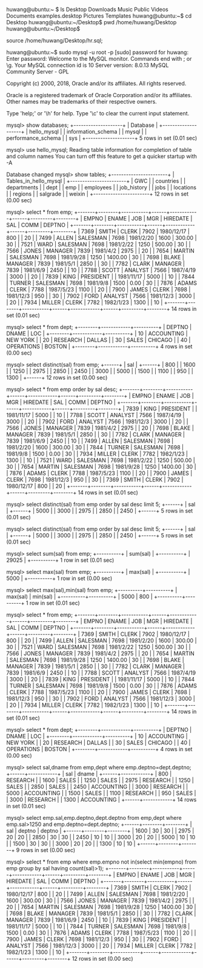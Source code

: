 huwang@ubuntu:~ $ ls
Desktop    Downloads         Music     Public     Videos
Documents  examples.desktop  Pictures  Templates
huwang@ubuntu:~$ cd Desktop
huwang@ubuntu:~/Desktop$ pwd
/home/huwang/Desktop
huwang@ubuntu:~/Desktop$ 



source /home/huwang/Desktop/hr.sql;





huwang@ubuntu:~$ sudo mysql -u root -p
[sudo] password for huwang: 
Enter password: 
Welcome to the MySQL monitor.  Commands end with ; or \g.
Your MySQL connection id is 10
Server version: 8.0.13 MySQL Community Server - GPL

Copyright (c) 2000, 2018, Oracle and/or its affiliates. All rights reserved.

Oracle is a registered trademark of Oracle Corporation and/or its
affiliates. Other names may be trademarks of their respective
owners.

Type 'help;' or '\h' for help. Type '\c' to clear the current input statement.

mysql> show databases;
+--------------------+
| Database           |
+--------------------+
| hello_mysql        |
| information_schema |
| mysql              |
| performance_schema |
| sys                |
+--------------------+
5 rows in set (0.01 sec)

mysql> use hello_mysql;
Reading table information for completion of table and column names
You can turn off this feature to get a quicker startup with -A

Database changed
mysql> show tables;
+-----------------------+
| Tables_in_hello_mysql |
+-----------------------+
| GWC                   |
| countries             |
| departments           |
| dept                  |
| emp                   |
| employees             |
| job_history           |
| jobs                  |
| locations             |
| regions               |
| salgrade              |
| weixin                |
+-----------------------+
12 rows in set (0.00 sec)

mysql> select * from emp;
+-------+--------+-----------+------+------------+------+---------+--------+
| EMPNO | ENAME  | JOB       | MGR  | HIREDATE   | SAL  | COMM    | DEPTNO |
+-------+--------+-----------+------+------------+------+---------+--------+
|  7369 | SMITH  | CLERK     | 7902 | 1980/12/17 |  800 |         | 20     |
|  7499 | ALLEN  | SALESMAN  | 7698 | 1981/2/20  | 1600 | 300.00  | 30     |
|  7521 | WARD   | SALESMAN  | 7698 | 1981/2/22  | 1250 | 500.00  | 30     |
|  7566 | JONES  | MANAGER   | 7839 | 1981/4/2   | 2975 |         | 20     |
|  7654 | MARTIN | SALESMAN  | 7698 | 1981/9/28  | 1250 | 1400.00 | 30     |
|  7698 | BLAKE  | MANAGER   | 7839 | 1981/5/1   | 2850 |         | 30     |
|  7782 | CLARK  | MANAGER   | 7839 | 1981/6/9   | 2450 |         | 10     |
|  7788 | SCOTT  | ANALYST   | 7566 | 1987/4/19  | 3000 |         | 20     |
|  7839 | KING   | PRESIDENT |      | 1981/11/17 | 5000 |         | 10     |
|  7844 | TURNER | SALESMAN  | 7698 | 1981/9/8   | 1500 | 0.00    | 30     |
|  7876 | ADAMS  | CLERK     | 7788 | 1987/5/23  | 1100 |         | 20     |
|  7900 | JAMES  | CLERK     | 7698 | 1981/12/3  |  950 |         | 30     |
|  7902 | FORD   | ANALYST   | 7566 | 1981/12/3  | 3000 |         | 20     |
|  7934 | MILLER | CLERK     | 7782 | 1982/1/23  | 1300 |         | 10     |
+-------+--------+-----------+------+------------+------+---------+--------+
14 rows in set (0.01 sec)

mysql> select * from dept;
+--------+------------+----------+
| DEPTNO | DNAME      | LOC      |
+--------+------------+----------+
|     10 | ACCOUNTING | NEW YORK |
|     20 | RESEARCH   | DALLAS   |
|     30 | SALES      | CHICAGO  |
|     40 | OPERATIONS | BOSTON   |
+--------+------------+----------+
4 rows in set (0.00 sec)

mysql> select distinct(sal) from emp;
+------+
| sal  |
+------+
|  800 |
| 1600 |
| 1250 |
| 2975 |
| 2850 |
| 2450 |
| 3000 |
| 5000 |
| 1500 |
| 1100 |
|  950 |
| 1300 |
+------+
12 rows in set (0.00 sec)

mysql> select * from emp order by sal desc;
+-------+--------+-----------+------+------------+------+---------+--------+
| EMPNO | ENAME  | JOB       | MGR  | HIREDATE   | SAL  | COMM    | DEPTNO |
+-------+--------+-----------+------+------------+------+---------+--------+
|  7839 | KING   | PRESIDENT |      | 1981/11/17 | 5000 |         | 10     |
|  7788 | SCOTT  | ANALYST   | 7566 | 1987/4/19  | 3000 |         | 20     |
|  7902 | FORD   | ANALYST   | 7566 | 1981/12/3  | 3000 |         | 20     |
|  7566 | JONES  | MANAGER   | 7839 | 1981/4/2   | 2975 |         | 20     |
|  7698 | BLAKE  | MANAGER   | 7839 | 1981/5/1   | 2850 |         | 30     |
|  7782 | CLARK  | MANAGER   | 7839 | 1981/6/9   | 2450 |         | 10     |
|  7499 | ALLEN  | SALESMAN  | 7698 | 1981/2/20  | 1600 | 300.00  | 30     |
|  7844 | TURNER | SALESMAN  | 7698 | 1981/9/8   | 1500 | 0.00    | 30     |
|  7934 | MILLER | CLERK     | 7782 | 1982/1/23  | 1300 |         | 10     |
|  7521 | WARD   | SALESMAN  | 7698 | 1981/2/22  | 1250 | 500.00  | 30     |
|  7654 | MARTIN | SALESMAN  | 7698 | 1981/9/28  | 1250 | 1400.00 | 30     |
|  7876 | ADAMS  | CLERK     | 7788 | 1987/5/23  | 1100 |         | 20     |
|  7900 | JAMES  | CLERK     | 7698 | 1981/12/3  |  950 |         | 30     |
|  7369 | SMITH  | CLERK     | 7902 | 1980/12/17 |  800 |         | 20     |
+-------+--------+-----------+------+------------+------+---------+--------+
14 rows in set (0.01 sec)



mysql> select distinct(sal) from emp order by sal desc limit 5;
+------+
| sal  |
+------+
| 5000 |
| 3000 |
| 2975 |
| 2850 |
| 2450 |
+------+
5 rows in set (0.01 sec)

mysql> select distinct(sal) from emp order by sal desc limit 5;
+------+
| sal  |
+------+
| 5000 |
| 3000 |
| 2975 |
| 2850 |
| 2450 |
+------+
5 rows in set (0.01 sec)

mysql> select sum(sal) from emp;
+----------+
| sum(sal) |
+----------+
|    29025 |
+----------+
1 row in set (0.01 sec)

mysql> select max(sal) from emp;
+----------+
| max(sal) |
+----------+
|     5000 |
+----------+
1 row in set (0.00 sec)

mysql> select max(sal),min(sal) from emp;
+----------+----------+
| max(sal) | min(sal) |
+----------+----------+
|     5000 |      800 |
+----------+----------+
1 row in set (0.01 sec)

mysql> select * from emp;
+-------+--------+-----------+------+------------+------+---------+--------+
| EMPNO | ENAME  | JOB       | MGR  | HIREDATE   | SAL  | COMM    | DEPTNO |
+-------+--------+-----------+------+------------+------+---------+--------+
|  7369 | SMITH  | CLERK     | 7902 | 1980/12/17 |  800 |         | 20     |
|  7499 | ALLEN  | SALESMAN  | 7698 | 1981/2/20  | 1600 | 300.00  | 30     |
|  7521 | WARD   | SALESMAN  | 7698 | 1981/2/22  | 1250 | 500.00  | 30     |
|  7566 | JONES  | MANAGER   | 7839 | 1981/4/2   | 2975 |         | 20     |
|  7654 | MARTIN | SALESMAN  | 7698 | 1981/9/28  | 1250 | 1400.00 | 30     |
|  7698 | BLAKE  | MANAGER   | 7839 | 1981/5/1   | 2850 |         | 30     |
|  7782 | CLARK  | MANAGER   | 7839 | 1981/6/9   | 2450 |         | 10     |
|  7788 | SCOTT  | ANALYST   | 7566 | 1987/4/19  | 3000 |         | 20     |
|  7839 | KING   | PRESIDENT |      | 1981/11/17 | 5000 |         | 10     |
|  7844 | TURNER | SALESMAN  | 7698 | 1981/9/8   | 1500 | 0.00    | 30     |
|  7876 | ADAMS  | CLERK     | 7788 | 1987/5/23  | 1100 |         | 20     |
|  7900 | JAMES  | CLERK     | 7698 | 1981/12/3  |  950 |         | 30     |
|  7902 | FORD   | ANALYST   | 7566 | 1981/12/3  | 3000 |         | 20     |
|  7934 | MILLER | CLERK     | 7782 | 1982/1/23  | 1300 |         | 10     |
+-------+--------+-----------+------+------------+------+---------+--------+
14 rows in set (0.01 sec)

mysql> select * from dept;
+--------+------------+----------+
| DEPTNO | DNAME      | LOC      |
+--------+------------+----------+
|     10 | ACCOUNTING | NEW YORK |
|     20 | RESEARCH   | DALLAS   |
|     30 | SALES      | CHICAGO  |
|     40 | OPERATIONS | BOSTON   |
+--------+------------+----------+
4 rows in set (0.00 sec)

mysql> select sal,dname from emp,dept where emp.deptno=dept.deptno;
+------+------------+
| sal  | dname      |
+------+------------+
|  800 | RESEARCH   |
| 1600 | SALES      |
| 1250 | SALES      |
| 2975 | RESEARCH   |
| 1250 | SALES      |
| 2850 | SALES      |
| 2450 | ACCOUNTING |
| 3000 | RESEARCH   |
| 5000 | ACCOUNTING |
| 1500 | SALES      |
| 1100 | RESEARCH   |
|  950 | SALES      |
| 3000 | RESEARCH   |
| 1300 | ACCOUNTING |
+------+------------+
14 rows in set (0.01 sec)

mysql> select emp.sal,emp.deptno,dept.deptno from emp,dept where emp.sal>1250 and emp.deptno=dept.deptno;
+------+--------+--------+
| sal  | deptno | deptno |
+------+--------+--------+
| 1600 | 30     |     30 |
| 2975 | 20     |     20 |
| 2850 | 30     |     30 |
| 2450 | 10     |     10 |
| 3000 | 20     |     20 |
| 5000 | 10     |     10 |
| 1500 | 30     |     30 |
| 3000 | 20     |     20 |
| 1300 | 10     |     10 |
+------+--------+--------+
9 rows in set (0.00 sec)



mysql> select * from emp where emp.empno not in(select min(empno) from emp group by sal having count(sal)>1);
+-------+--------+-----------+------+------------+------+---------+--------+
| EMPNO | ENAME  | JOB       | MGR  | HIREDATE   | SAL  | COMM    | DEPTNO |
+-------+--------+-----------+------+------------+------+---------+--------+
|  7369 | SMITH  | CLERK     | 7902 | 1980/12/17 |  800 |         | 20     |
|  7499 | ALLEN  | SALESMAN  | 7698 | 1981/2/20  | 1600 | 300.00  | 30     |
|  7566 | JONES  | MANAGER   | 7839 | 1981/4/2   | 2975 |         | 20     |
|  7654 | MARTIN | SALESMAN  | 7698 | 1981/9/28  | 1250 | 1400.00 | 30     |
|  7698 | BLAKE  | MANAGER   | 7839 | 1981/5/1   | 2850 |         | 30     |
|  7782 | CLARK  | MANAGER   | 7839 | 1981/6/9   | 2450 |         | 10     |
|  7839 | KING   | PRESIDENT |      | 1981/11/17 | 5000 |         | 10     |
|  7844 | TURNER | SALESMAN  | 7698 | 1981/9/8   | 1500 | 0.00    | 30     |
|  7876 | ADAMS  | CLERK     | 7788 | 1987/5/23  | 1100 |         | 20     |
|  7900 | JAMES  | CLERK     | 7698 | 1981/12/3  |  950 |         | 30     |
|  7902 | FORD   | ANALYST   | 7566 | 1981/12/3  | 3000 |         | 20     |
|  7934 | MILLER | CLERK     | 7782 | 1982/1/23  | 1300 |         | 10     |
+-------+--------+-----------+------+------------+------+---------+--------+
12 rows in set (0.00 sec)



